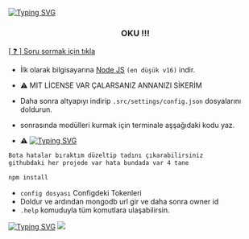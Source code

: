 [![Typing SVG](https://readme-typing-svg.herokuapp.com?font=Delicious+Handrawn&size=60&pause=1000&color=00F743&repeat=false&width=800&height=100&lines=Discord+V13+Bots)](#)

<h3 align="center">OKU !!!</h3>


<a href="https://discord.gg/hotlinebest">[ ❓ ] Soru sormak için tıkla</a>
- İlk olarak bilgisayarına [Node JS](https://nodejs.org/en/) `(en düşük v16)` indir.

- ⚠️ MIT LİCENSE VAR ÇALARSANIZ ANNANIZI SİKERİM
- Daha sonra altyapıyı indirip `.src/settings/config.json` dosyalarını doldurun.
- sonrasında modülleri kurmak için terminale aşşağıdaki kodu yaz.


- ⚠️
[![Typing SVG](https://readme-typing-svg.herokuapp.com?font=Delicious+Handrawn&size=60&pause=1000&color=00F743&repeat=false&width=800&height=100&lines=4+TANE+SİZİN+İÇİN+HATALAR+HAHA)](#)

```diff
Bota hatalar bıraktım düzeltip tadını çıkarabilirsiniz
githubdaki her projede var hata bundada var 4 tane
```

```diff
npm install
```
- `config dosyası` Configdeki Tokenleri
- Doldur ve ardından mongodb url gir ve daha sonra owner id
- `.help` komuduyla tüm komutlara ulaşabilirsin.

[![Typing SVG](https://readme-typing-svg.herokuapp.com?font=Delicious+Handrawn&size=60&pause=1000&color=00F743&repeat=false&width=800&height=100&lines=1+tane+koydum+anlayın+diye)](#)
<img  src="https://cdn.discordapp.com/attachments/1176511422117720100/1180479565865439342/image.png?ex=657d9244&is=656b1d44&hm=017f258f9b184ba6badd24c8826cd92a5496b9c40fd9adf2842e5edfd4cab6e1&">
